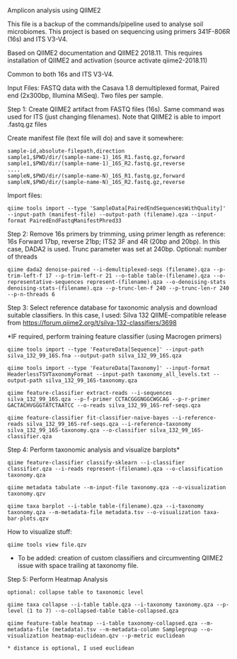 Amplicon analysis using QIIME2

This file is a backup of the commands/pipeline used to analyse soil microbiomes. This project is based on sequencing using primers 341F-806R (16s) and ITS V3-V4.

Based on QIIME2 documentation and QIIME2 2018.11. This requires installation of QIIME2 and activation (source activate qiime2-2018.11)

Common to both 16s and ITS V3-V4.

Input Files: FASTQ data with the Casava 1.8 demultiplexed format, Paired end (2x300bp, Illumina MiSeq). Two files per sample.

Step 1: Create QIIME2 artifact from FASTQ files (16s). Same command was used for ITS (just changing filenames). Note that QIIME2 is able to import .fastq.gz files

Create manifest file (text file will do) and save it somewhere:

	sample-id,absolute-filepath,direction
	sample1,$PWD/dir/(sample-name-1)_16S_R1.fastq.gz,forward
	sample1,$PWD/dir/(sample-name-1)_16S_R2.fastq.gz,reverse
	....
	sampleN,$PWD/dir/(sample-name-N)_16S_R1.fastq.gz,forward
	sampleN,$PWD/dir/(sample-name-N)_16S_R2.fastq.gz,reverse

Import files:

	qiime tools import --type 'SampleData[PairedEndSequencesWithQuality]' --input-path (manifest-file) --output-path (filename).qza --input-format PairedEndFastqManifestPhred33

Step 2: Remove 16s primers by trimming, using primer length as reference: 16s Forward 17bp, reverse 21bp; ITS2 3F and 4R (20bp and 20bp). In this case, DADA2 is used. Trunc parameter was set at 240bp. Optional: number of threads

	qiime dada2 denoise-paired --i-demultiplexed-seqs (filename).qza --p-trim-left-f 17 --p-trim-left-r 21 --o-table table-(filename).qza --o-representative-sequences represent-(filename).qza --o-denoising-stats denoising-stats-(filename).qza --p-trunc-len-f 240 --p-trunc-len-r 240 --p-n-threads 6

Step 3: Select reference database for taxonomic analysis and download suitable classifiers. In this case, I used: Silva 132 QIIME-compatible release from https://forum.qiime2.org/t/silva-132-classifiers/3698

*IF required, perform training feature classifier (using Macrogen primers) 

	qiime tools import --type 'FeatureData[Sequence]' --input-path silva_132_99_16S.fna --output-path silva_132_99_16S.qza

	qiime tools import --type 'FeatureData[Taxonomy]' --input-format HeaderlessTSVTaxonomyFormat --input-path taxonomy_all_levels.txt --output-path silva_132_99_16S-taxonomy.qza

	qiime feature-classifier extract-reads --i-sequences silva_132_99_16S.qza --p-f-primer CCTACGGGNGGCWGCAG --p-r-primer GACTACHVGGGTATCTAATCC --o-reads silva_132_99_16S-ref-seqs.qza

	qiime feature-classifier fit-classifier-naive-bayes --i-reference-reads silva_132_99_16S-ref-seqs.qza --i-reference-taxonomy silva_132_99_16S-taxonomy.qza --o-classifier silva_132_99_16S-classifier.qza

Step 4: Perform taxonomic analysis and visualize barplots*

	qiime feature-classifier classify-sklearn --i-classifier classifier.qza --i-reads represent-(filename).qza --o-classification taxonomy.qza
	
	qiime metadata tabulate --m-input-file taxonomy.qza --o-visualization taxonomy.qzv
	
	qiime taxa barplot --i-table table-(filename).qza --i-taxonomy taxonomy.qza --m-metadata-file metadata.tsv --o-visualization taxa-bar-plots.qzv
	
How to visualize stuff:

	qiime tools view file.qzv

* To be added: creation of custom classifiers and circumventing QIIME2 issue with space trailing at taxonomy file.

Step 5: Perform Heatmap Analysis

	optional: collapse table to taxonomic level
	
	qiime taxa collapse --i-table table.qza --i-taxonomy taxonomy.qza --p-level (1 to 7) --o-collapsed-table table-collapsed.qza
	
	qiime feature-table heatmap --i-table taxonomy-collapsed.qza --m-metadata-file (metadata).tsv --m-metadata-column Samplegroup --o-visualization heatmap-euclidean.qzv --p-metric euclidean
	
	* distance is optional, I used euclidean
